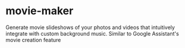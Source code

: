 # movie-maker
Generate movie slideshows of your photos and videos that intuitively integrate with custom background music. Similar to Google Assistant's movie creation feature

